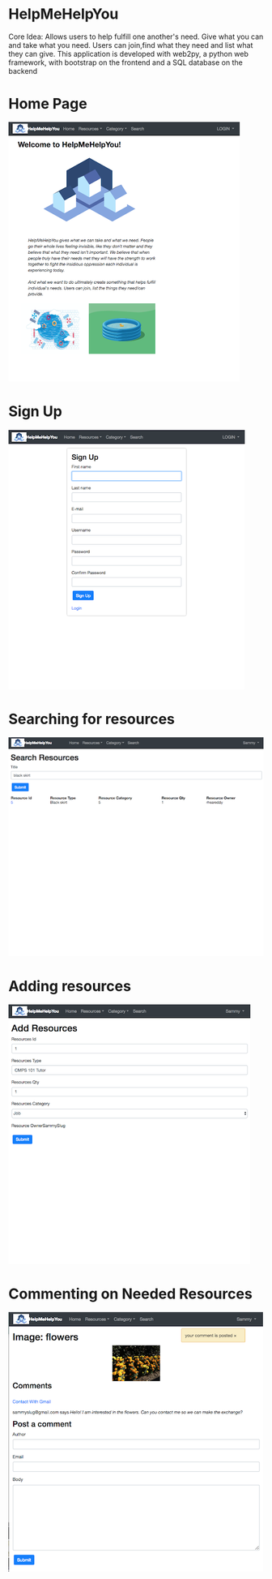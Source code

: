 # HelpMeHelpYou

Core Idea: Allows users to help fulfill one another's need. Give what you can and take what you need. Users can join,find what they need and list what they can give.
This application is developed with web2py, a python web framework, with bootstrap on the frontend and a SQL database on the backend

# Home Page
![](images/welcome.png)

# Sign Up
![](images/signup.png)

# Searching for resources
![](images/search.png)

# Adding resources
![](images/addresources.png)

# Commenting on Needed Resources
![](images/comment.png)
